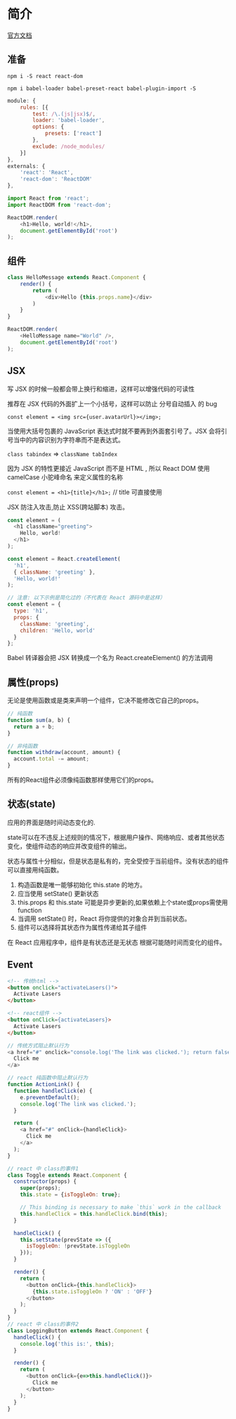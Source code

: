 # 简介

[官方文档](https://doc.react-china.org/docs/hello-world.html)

## 准备

`npm i -S react react-dom`

`npm i babel-loader babel-preset-react babel-plugin-import -S`

```js
module: {
    rules: [{
        test: /\.(js|jsx)$/,
        loader: 'babel-loader',
        options: {
            presets: ['react']
        },
        exclude: /node_modules/
    }]
},
externals: {
    'react': 'React',
    'react-dom': 'ReactDOM'
},
```

```js
import React from 'react';
import ReactDOM from 'react-dom';

ReactDOM.render(
    <h1>Hello, world!</h1>,
    document.getElementById('root')
);
```

## 组件

```js
class HelloMessage extends React.Component {
    render() {
        return (
            <div>Hello {this.props.name}</div>
        )
    }
}

ReactDOM.render(
    <HelloMessage name="World" />,
    document.getElementById('root')
);
```

## JSX

写 JSX 的时候一般都会带上换行和缩进，这样可以增强代码的可读性

推荐在 JSX 代码的外面扩上一个小括号，这样可以防止 分号自动插入 的 bug

`const element = <img src={user.avatarUrl}></img>;`

当使用大括号包裹的 JavaScript 表达式时就不要再到外面套引号了。JSX 会将引号当中的内容识别为字符串而不是表达式。

`class tabindex` => `className tabIndex`

因为 JSX 的特性更接近 JavaScript 而不是 HTML , 所以 React DOM 使用 camelCase 小驼峰命名 来定义属性的名称

`const element = <h1>{title}</h1>;` // title 可直接使用

JSX 防注入攻击,防止 XSS(跨站脚本) 攻击。

```js
const element = (
  <h1 className="greeting">
    Hello, world!
  </h1>
);
```

```js
const element = React.createElement(
  'h1',
  { className: 'greeting' },
  'Hello, world!'
);
```

```js
// 注意: 以下示例是简化过的（不代表在 React 源码中是这样）
const element = {
  type: 'h1',
  props: {
    className: 'greeting',
    children: 'Hello, world'
  }
};
```

Babel 转译器会把 JSX 转换成一个名为 React.createElement() 的方法调用

## 属性(props)

无论是使用函数或是类来声明一个组件，它决不能修改它自己的props。

```js
// 纯函数
function sum(a, b) {
  return a + b;
}

// 非纯函数
function withdraw(account, amount) {
  account.total -= amount;
}
```

所有的React组件必须像纯函数那样使用它们的props。

## 状态(state)

应用的界面是随时间动态变化的.

state可以在不违反上述规则的情况下，根据用户操作、网络响应、或者其他状态变化，使组件动态的响应并改变组件的输出。

状态与属性十分相似，但是状态是私有的，完全受控于当前组件。没有状态的组件可以直接用纯函数。


1. 构造函数是唯一能够初始化 this.state 的地方。
1. 应当使用 setState() 更新状态
1. this.props 和 this.state 可能是异步更新的,如果依赖上个state或props需使用function
1. 当调用 setState() 时，React 将你提供的对象合并到当前状态。
1. 组件可以选择将其状态作为属性传递给其子组件

在 React 应用程序中，组件是有状态还是无状态 根据可能随时间而变化的组件。

## Event

```html
<!-- 传统html -->
<button onclick="activateLasers()">
  Activate Lasers
</button>

<!-- react组件 -->
<button onClick={activateLasers}>
  Activate Lasers
</button>
```

```js
// 传统方式阻止默认行为
<a href="#" onclick="console.log('The link was clicked.'); return false">
  Click me
</a>

// react 纯函数中阻止默认行为
function ActionLink() {
  function handleClick(e) {
    e.preventDefault();
    console.log('The link was clicked.');
  }

  return (
    <a href="#" onClick={handleClick}>
      Click me
    </a>
  );
}

// react 中 class的事件1
class Toggle extends React.Component {
  constructor(props) {
    super(props);
    this.state = {isToggleOn: true};

    // This binding is necessary to make `this` work in the callback
    this.handleClick = this.handleClick.bind(this);
  }

  handleClick() {
    this.setState(prevState => ({
      isToggleOn: !prevState.isToggleOn
    }));
  }

  render() {
    return (
      <button onClick={this.handleClick}>
        {this.state.isToggleOn ? 'ON' : 'OFF'}
      </button>
    );
  }
}
// react 中 class的事件2
class LoggingButton extends React.Component {
  handleClick() {
    console.log('this is:', this);
  }

  render() {
    return (
      <button onClick={e=>this.handleClick()}>
        Click me
      </button>
    );
  }
}
```